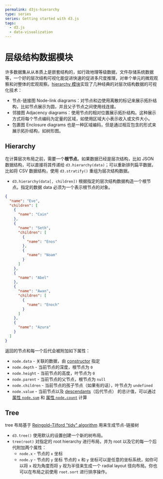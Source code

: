 ```yaml
---
permalink: d3js-hierarchy
type: series
series: Getting started with d3.js
tags:
  - d3.js
  - data-visualization
---
```


# 层级结构数据模块
许多数据集从从本质上是嵌套结构的，如行政地理等级数据，文件存储系统数据等，一个好的层次结构可视化能促进快速的促进多尺度推理，对单个单元的微观观察和对整体的宏观观察。[hierarchy 模块](https://github.com/d3/d3-hierarchy/tree/v2.0.0)实现了几种经典的对层次结构数据的可视化技术：

* 节点-链接图 Node-link diagrams：对节点和边使用离散的标记来展示拓扑结构，比如节点展示为圆，并且父子节点之间使用线连接。
* 邻接图 Adjacency diagrams：使用节点的相对位置展示拓扑结构。这种展示方式将每个节点编码为定量的区域，如使用区域大小表示收入或文件大小。
* 包裹图 Enclosure diagrams 也是一种区域编码，但是通过相互包含的形式来展示拓扑结构，如树形图。

## Hierarchy
在计算层次布局之前，需要一个**根节点**。如果数据已经是层次结构，比如 JSON 数据结构，可以直接将其传递给 `d3.hierarchy(data)`；可以重新排列扁平数据，比如将 CSV 数据结构，使用 `d3.stratify()` 重组为层次结构数据。

* `d3.hierarchy(data[, children])` 根据指定的层次结构数据构造一个根节点。指定的数据 data 必须为一个表示根节点的对象。

```json
{
  "name": "Eve",
  "children": [
    {
      "name": "Cain"
    },
    {
      "name": "Seth",
      "children": [
        {
          "name": "Enos"
        },
        {
          "name": "Noam"
        }
      ]
    },
    {
      "name": "Abel"
    },
    {
      "name": "Awan",
      "children": [
        {
          "name": "Enoch"
        }
      ]
    },
    {
      "name": "Azura"
    }
  ]
}
```

返回的节点和每一个后代会被附加如下属性：

- `node.data` - 关联的数据，由 [constructor](https://d3js.org.cn/document/d3-hierarchy/#hierarchy) 指定
- `node.depth` - 当前节点的深度，根节点为 `0`
- `node.height` - 当前节点的高度，叶节点为 `0`
- `node.parent` - 当前节点的父节点，根节点为 `null`
- `node.children` - 当前节点的孩子节点（如果有的话），叶节点为 `undefined`
- `node.value` - 当前节点以及 [descendants](https://d3js.org.cn/document/d3-hierarchy/#node_descendants)（后代节点） 的总计值，可以通过 [属性 `node.sum`](https://d3js.org.cn/document/d3-hierarchy/#node_sum) 和 [属性 `node.count`](https://d3js.org.cn/document/d3-hierarchy/#node_count) 计算

## Tree
tree 布局基于 [Reingold–Tilford "tidy" algorithm](http://reingold.co/tidier-drawings.pdf) 用来生成节点-链接树

* `d3.tree()` 使用默认的设置创建一个新的树布局。
* `tree(root)` 对指定的 root hierarchy 进行布局，并为 root 以及它的每一个后代附加两个属性：
    * `node.x` - 节点的 `x` 坐标
    * `node.y` - 节点的 `y` 坐标
节点的 `x` 和 `y` 坐标可以是任意的坐标系统，如你可以将 `x` 视为角度而将 `y` 视为半径来生成一个 radial layout 径向布局。你也可以在布局之前使用 `root.sort` 进行排序操作。